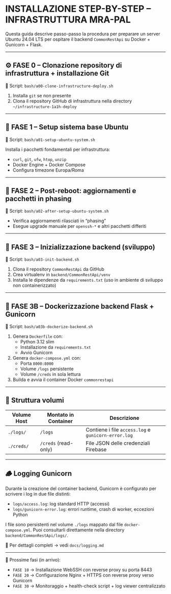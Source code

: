# INSTALLAZIONE STEP-BY-STEP – INFRASTRUTTURA MRA-PAL

Questa guida descrive passo-passo la procedura per preparare un server Ubuntu 24.04 LTS
per ospitare il backend `CommonRestApi` su Docker + Gunicorn + Flask.

---

## ⚙️ FASE 0 – Clonazione repository di infrastruttura + installazione Git

📄 Script: `bash/a00-clone-infrastructure-deploy.sh`

1. Installa `git` se non presente
2. Clona il repository GitHub di infrastruttura nella directory `~/infrastructure-1a1h-deploy`

---

## 🧱 FASE 1 – Setup sistema base Ubuntu

📄 Script: `bash/a01-setup-ubuntu-system.sh`

Installa i pacchetti fondamentali per infrastruttura:

- `curl`, `git`, `ufw`, `htop`, `unzip`
- Docker Engine + Docker Compose
- Configura timezone Europa/Roma

---

## 🔄 FASE 2 – Post-reboot: aggiornamenti e pacchetti in phasing

📄 Script: `bash/a02-after-setup-ubuntu-system.sh`

- Verifica aggiornamenti rilasciati in “phasing”
- Esegue upgrade manuale per `openssh-*` e altri pacchetti differiti

---

## 🧰 FASE 3 – Inizializzazione backend (sviluppo)

📄 Script: `bash/a03-init-backend.sh`

1. Clona il repository `CommonRestApi` da GitHub
2. Crea virtualenv in `backend/CommonRestApi/venv`
3. Installa le dipendenze da `requirements.txt`
   (uso in ambiente di sviluppo non containerizzato)

---

## 🐳 FASE 3B – Dockerizzazione backend Flask + Gunicorn

📄 Script: `bash/a03b-dockerize-backend.sh`

1. Genera `Dockerfile` con:
   - Python 3.12 slim
   - Installazione da `requirements.txt`
   - Avvio Gunicorn
2. Genera `docker-compose.yml` con:
   - Porta `8000:8000`
   - Volume `/logs` persistente
   - Volume `/creds` in sola lettura
3. Builda e avvia il container Docker `commonrestapi`

---

## 📂 Struttura volumi

| Volume Host                 | Montato in Container | Descrizione                            |
|----------------------------|----------------------|----------------------------------------|
| `./logs/`                  | `/logs`              | Contiene i file `access.log` e `gunicorn-error.log` |
| `./creds/`                 | `/creds` (read-only) | File JSON delle credenziali Firebase   |

---

## 🪵 Logging Gunicorn

Durante la creazione del container backend, Gunicorn è configurato per scrivere i log in due file distinti:

- `logs/access.log`: log standard HTTP (accessi)
- `logs/gunicorn-error.log`: errori runtime, crash di worker, eccezioni Python

I file sono persistenti nel volume `./logs` mappato dal file `docker-compose.yml`.
Puoi consultarli direttamente nella directory `backend/CommonRestApi/logs/`.

📎 Per dettagli completi → vedi `docs/logging.md`

---

📌 Prossime fasi (in arrivo):
- `FASE 10` → Installazione WebSSH con reverse proxy su porta 8443
- `FASE 20` → Configurazione Nginx + HTTPS con reverse proxy verso Gunicorn
- `FASE 30` → Monitoraggio + health-check script + log viewer centralizzato

